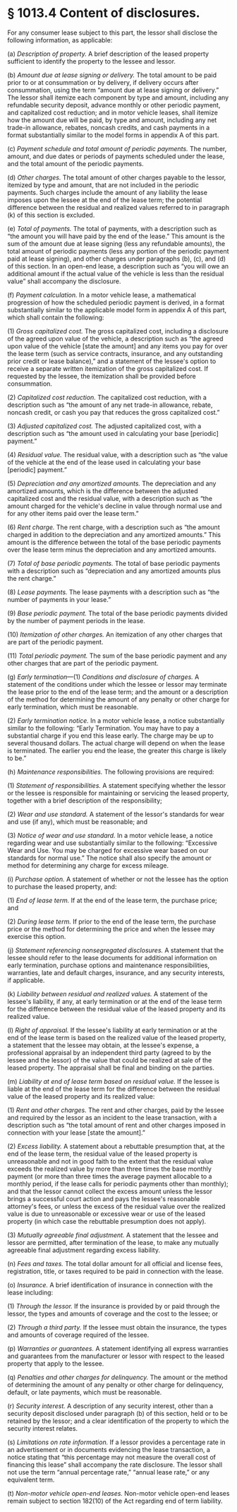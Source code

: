 # § 1013.4   Content of disclosures.

For any consumer lease subject to this part, the lessor shall disclose the following information, as applicable:


(a) *Description of property.* A brief description of the leased property sufficient to identify the property to the lessee and lessor.


(b) *Amount due at lease signing or delivery.* The total amount to be paid prior to or at consummation or by delivery, if delivery occurs after consummation, using the term “amount due at lease signing or delivery.” The lessor shall itemize each component by type and amount, including any refundable security deposit, advance monthly or other periodic payment, and capitalized cost reduction; and in motor vehicle leases, shall itemize how the amount due will be paid, by type and amount, including any net trade-in allowance, rebates, noncash credits, and cash payments in a format substantially similar to the model forms in appendix A of this part.


(c) *Payment schedule and total amount of periodic payments.* The number, amount, and due dates or periods of payments scheduled under the lease, and the total amount of the periodic payments.


(d) *Other charges.* The total amount of other charges payable to the lessor, itemized by type and amount, that are not included in the periodic payments. Such charges include the amount of any liability the lease imposes upon the lessee at the end of the lease term; the potential difference between the residual and realized values referred to in paragraph (k) of this section is excluded.


(e) *Total of payments.* The total of payments, with a description such as “the amount you will have paid by the end of the lease.” This amount is the sum of the amount due at lease signing (less any refundable amounts), the total amount of periodic payments (less any portion of the periodic payment paid at lease signing), and other charges under paragraphs (b), (c), and (d) of this section. In an open-end lease, a description such as “you will owe an additional amount if the actual value of the vehicle is less than the residual value” shall accompany the disclosure.


(f) *Payment calculation.* In a motor vehicle lease, a mathematical progression of how the scheduled periodic payment is derived, in a format substantially similar to the applicable model form in appendix A of this part, which shall contain the following:


(1) *Gross capitalized cost.* The gross capitalized cost, including a disclosure of the agreed upon value of the vehicle, a description such as “the agreed upon value of the vehicle [state the amount] and any items you pay for over the lease term (such as service contracts, insurance, and any outstanding prior credit or lease balance),” and a statement of the lessee's option to receive a separate written itemization of the gross capitalized cost. If requested by the lessee, the itemization shall be provided before consummation.


(2) *Capitalized cost reduction.* The capitalized cost reduction, with a description such as “the amount of any net trade-in allowance, rebate, noncash credit, or cash you pay that reduces the gross capitalized cost.”


(3) *Adjusted capitalized cost.* The adjusted capitalized cost, with a description such as “the amount used in calculating your base [periodic] payment.”


(4) *Residual value.* The residual value, with a description such as “the value of the vehicle at the end of the lease used in calculating your base [periodic] payment.”


(5) *Depreciation and any amortized amounts.* The depreciation and any amortized amounts, which is the difference between the adjusted capitalized cost and the residual value, with a description such as “the amount charged for the vehicle's decline in value through normal use and for any other items paid over the lease term.”


(6) *Rent charge.* The rent charge, with a description such as “the amount charged in addition to the depreciation and any amortized amounts.” This amount is the difference between the total of the base periodic payments over the lease term minus the depreciation and any amortized amounts.


(7) *Total of base periodic payments.* The total of base periodic payments with a description such as “depreciation and any amortized amounts plus the rent charge.”


(8) *Lease payments.* The lease payments with a description such as “the number of payments in your lease.”


(9) *Base periodic payment.* The total of the base periodic payments divided by the number of payment periods in the lease.


(10) *Itemization of other charges.* An itemization of any other charges that are part of the periodic payment.


(11) *Total periodic payment.* The sum of the base periodic payment and any other charges that are part of the periodic payment.


(g) *Early termination*—(1) *Conditions and disclosure of charges.* A statement of the conditions under which the lessee or lessor may terminate the lease prior to the end of the lease term; and the amount or a description of the method for determining the amount of any penalty or other charge for early termination, which must be reasonable.


(2) *Early termination notice.* In a motor vehicle lease, a notice substantially similar to the following: “Early Termination. You may have to pay a substantial charge if you end this lease early. The charge may be up to several thousand dollars. The actual charge will depend on when the lease is terminated. The earlier you end the lease, the greater this charge is likely to be.”


(h) *Maintenance responsibilities.* The following provisions are required:


(1) *Statement of responsibilities.* A statement specifying whether the lessor or the lessee is responsible for maintaining or servicing the leased property, together with a brief description of the responsibility;


(2) *Wear and use standard.* A statement of the lessor's standards for wear and use (if any), which must be reasonable; and


(3) *Notice of wear and use standard.* In a motor vehicle lease, a notice regarding wear and use substantially similar to the following: “Excessive Wear and Use. You may be charged for excessive wear based on our standards for normal use.” The notice shall also specify the amount or method for determining any charge for excess mileage.


(i) *Purchase option.* A statement of whether or not the lessee has the option to purchase the leased property, and:


(1) *End of lease term.* If at the end of the lease term, the purchase price; and


(2) *During lease term.* If prior to the end of the lease term, the purchase price or the method for determining the price and when the lessee may exercise this option.


(j) *Statement referencing nonsegregated disclosures.* A statement that the lessee should refer to the lease documents for additional information on early termination, purchase options and maintenance responsibilities, warranties, late and default charges, insurance, and any security interests, if applicable.


(k) *Liability between residual and realized values.* A statement of the lessee's liability, if any, at early termination or at the end of the lease term for the difference between the residual value of the leased property and its realized value.


(l) *Right of appraisal.* If the lessee's liability at early termination or at the end of the lease term is based on the realized value of the leased property, a statement that the lessee may obtain, at the lessee's expense, a professional appraisal by an independent third party (agreed to by the lessee and the lessor) of the value that could be realized at sale of the leased property. The appraisal shall be final and binding on the parties.


(m) *Liability at end of lease term based on residual value.* If the lessee is liable at the end of the lease term for the difference between the residual value of the leased property and its realized value:


(1) *Rent and other charges.* The rent and other charges, paid by the lessee and required by the lessor as an incident to the lease transaction, with a description such as “the total amount of rent and other charges imposed in connection with your lease [state the amount].”


(2) *Excess liability.* A statement about a rebuttable presumption that, at the end of the lease term, the residual value of the leased property is unreasonable and not in good faith to the extent that the residual value exceeds the realized value by more than three times the base monthly payment (or more than three times the average payment allocable to a monthly period, if the lease calls for periodic payments other than monthly); and that the lessor cannot collect the excess amount unless the lessor brings a successful court action and pays the lessee's reasonable attorney's fees, or unless the excess of the residual value over the realized value is due to unreasonable or excessive wear or use of the leased property (in which case the rebuttable presumption does not apply).


(3) *Mutually agreeable final adjustment.* A statement that the lessee and lessor are permitted, after termination of the lease, to make any mutually agreeable final adjustment regarding excess liability.


(n) *Fees and taxes.* The total dollar amount for all official and license fees, registration, title, or taxes required to be paid in connection with the lease.


(o) *Insurance.* A brief identification of insurance in connection with the lease including:


(1) *Through the lessor.* If the insurance is provided by or paid through the lessor, the types and amounts of coverage and the cost to the lessee; or


(2) *Through a third party.* If the lessee must obtain the insurance, the types and amounts of coverage required of the lessee.


(p) *Warranties or guarantees.* A statement identifying all express warranties and guarantees from the manufacturer or lessor with respect to the leased property that apply to the lessee.


(q) *Penalties and other charges for delinquency.* The amount or the method of determining the amount of any penalty or other charge for delinquency, default, or late payments, which must be reasonable.


(r) *Security interest.* A description of any security interest, other than a security deposit disclosed under paragraph (b) of this section, held or to be retained by the lessor; and a clear identification of the property to which the security interest relates.


(s) *Limitations on rate information.* If a lessor provides a percentage rate in an advertisement or in documents evidencing the lease transaction, a notice stating that “this percentage may not measure the overall cost of financing this lease” shall accompany the rate disclosure. The lessor shall not use the term “annual percentage rate,” “annual lease rate,” or any equivalent term.


(t) *Non-motor vehicle open-end leases.* Non-motor vehicle open-end leases remain subject to section 182(10) of the Act regarding end of term liability.




